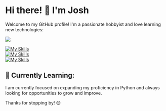 # Hi there! 👋 I'm Josh

Welcome to my GitHub profile! I'm a passionate hobbyist and love learning new technologies:

![](https://komarev.com/ghpvc/?username=ItsJoshBrown&label=visitors&style=flat-square&color=ff5000)


[![My Skills](https://go-skill-icons.vercel.app/api/icons?i=php,laravel,mysql,postgres,py,pandas,cs,html,css,tailwind,jsperline=11)](https://github.com/LelouchFR/skill-icons)<br>
[![My Skills](https://go-skill-icons.vercel.app/api/icons?i=typescript,rust,git,github,postman,docker,phpstorm,datagrip,gitkraken,datadog&perline=10)](https://github.com/LelouchFR/skill-icons)<br>
[![My Skills](https://go-skill-icons.vercel.app/api/icons?i=linux,cachyos,alacritty,tmux,zellij,ai,ps,figma,proxmox&perline=9)](https://github.com/LelouchFR/skill-icons)<br>


## 🌱 Currently Learning:

I am currently focused on expanding my proficiency in Python and always looking for opportunities to grow and improve.

Thanks for stopping by! 😊
